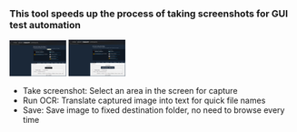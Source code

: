 ### This tool speeds up the process of taking screenshots for GUI test automation

<img src="https://github.com/douglasnavarro/ImageGrabber/blob/master/readme-prints/print2.PNG" alt="print1" style="width: 100px;"/>

<img src="https://github.com/douglasnavarro/ImageGrabber/blob/master/readme-prints/print3.PNG" alt="print2" style="width: 100px;"/>

- Take screenshot: Select an area in the screen for capture
- Run OCR: Translate captured image into text for quick file names
- Save: Save image to fixed destination folder, no need to browse every time